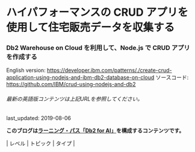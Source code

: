 # ハイパフォーマンスの CRUD アプリを使用して住宅販売データを収集する

### Db2 Warehouse on Cloud を利用して、Node.js で CRUD アプリを作成する

English version: https://developer.ibm.com/patterns/./create-crud-application-using-nodejs-and-ibm-db2-database-on-cloud
  ソースコード: https://github.com/IBM/crud-using-nodejs-and-db2

###### 最新の英語版コンテンツは上記URLを参照してください。
last_updated: 2019-08-06

 
**このブログは[ラーニング・パス「Db2 for AI」](https://developer.ibm.com/series/learning-path-db2-artificial-intelligence/)を構成するコンテンツです。**

| レベル | トピック | タイプ |
